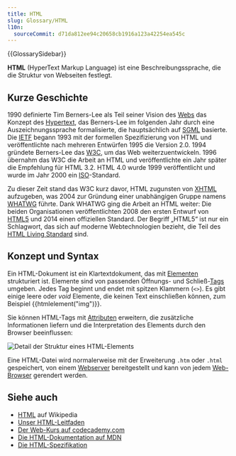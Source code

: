 ```yaml
---
title: HTML
slug: Glossary/HTML
l10n:
  sourceCommit: d71da812ee94c20658cb1916a123a42254ea545c
---
```


{{GlossarySidebar}}

**HTML** (HyperText Markup Language) ist eine Beschreibungssprache, die die Struktur von Webseiten festlegt.

## Kurze Geschichte

1990 definierte Tim Berners-Lee als Teil seiner Vision des [Webs](/de/docs/Glossary/World_Wide_Web) das Konzept des [Hypertext](/de/docs/Glossary/hypertext), das Berners-Lee im folgenden Jahr durch eine Auszeichnungssprache formalisierte, die hauptsächlich auf [SGML](/de/docs/Glossary/SGML) basierte. Die [IETF](/de/docs/Glossary/IETF) begann 1993 mit der formellen Spezifizierung von HTML und veröffentlichte nach mehreren Entwürfen 1995 die Version 2.0. 1994 gründete Berners-Lee das [W3C](/de/docs/Glossary/W3C), um das Web weiterzuentwickeln. 1996 übernahm das W3C die Arbeit an HTML und veröffentlichte ein Jahr später die Empfehlung für HTML 3.2. HTML 4.0 wurde 1999 veröffentlicht und wurde im Jahr 2000 ein [ISO](/de/docs/Glossary/ISO)-Standard.

Zu dieser Zeit stand das W3C kurz davor, HTML zugunsten von [XHTML](/de/docs/Glossary/XHTML) aufzugeben, was 2004 zur Gründung einer unabhängigen Gruppe namens [WHATWG](/de/docs/Glossary/WHATWG) führte. Dank WHATWG ging die Arbeit an HTML weiter: Die beiden Organisationen veröffentlichten 2008 den ersten Entwurf von [HTML5](/de/docs/Glossary/HTML5) und 2014 einen offiziellen Standard. Der Begriff „HTML5“ ist nur ein Schlagwort, das sich auf moderne Webtechnologien bezieht, die Teil des [HTML Living Standard](https://html.spec.whatwg.org/) sind.

## Konzept und Syntax

Ein HTML-Dokument ist ein Klartextdokument, das mit [Elementen](/de/docs/Glossary/element) strukturiert ist. Elemente sind von passenden Öffnungs- und Schließ-[Tags](/de/docs/Glossary/tag) umgeben. Jedes Tag beginnt und endet mit spitzen Klammern (`<>`). Es gibt einige leere oder _void_ Elemente, die keinen Text einschließen können, zum Beispiel {{htmlelement("img")}}.

Sie können HTML-Tags mit [Attributen](/de/docs/Glossary/attribute) erweitern, die zusätzliche Informationen liefern und die Interpretation des Elements durch den Browser beeinflussen:

![Detail der Struktur eines HTML-Elements](anatomy-of-an-html-element.png)

Eine HTML-Datei wird normalerweise mit der Erweiterung `.htm` oder `.html` gespeichert, von einem [Webserver](/de/docs/Glossary/Server) bereitgestellt und kann von jedem [Web-Browser](/de/docs/Glossary/Browser) gerendert werden.

## Siehe auch

- [HTML](https://en.wikipedia.org/wiki/HTML) auf Wikipedia
- [Unser HTML-Leitfaden](/de/docs/Learn/HTML)
- [Der Web-Kurs auf codecademy.com](https://www.codecademy.com/learn/learn-html)
- [Die HTML-Dokumentation auf MDN](/de/docs/Web/HTML)
- [Die HTML-Spezifikation](https://html.spec.whatwg.org/multipage/)
